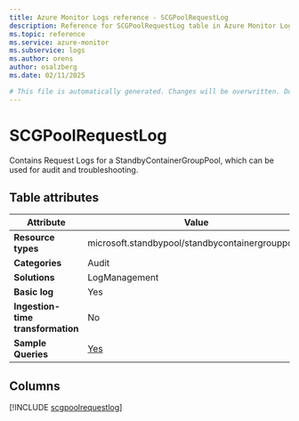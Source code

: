 ```yaml
---
title: Azure Monitor Logs reference - SCGPoolRequestLog
description: Reference for SCGPoolRequestLog table in Azure Monitor Logs.
ms.topic: reference
ms.service: azure-monitor
ms.subservice: logs
ms.author: orens
author: osalzberg
ms.date: 02/11/2025

# This file is automatically generated. Changes will be overwritten. Do not change this file directly.
---
```


# SCGPoolRequestLog

Contains Request Logs for a StandbyContainerGroupPool, which can be used for audit and troubleshooting.


## Table attributes

|Attribute|Value|
|---|---|
|**Resource types**|microsoft.standbypool/standbycontainergrouppools|
|**Categories**|Audit|
|**Solutions**| LogManagement|
|**Basic log**|Yes|
|**Ingestion-time transformation**|No|
|**Sample Queries**|[Yes](/azure/azure-monitor/reference/queries/scgpoolrequestlog)|



## Columns
  
[!INCLUDE [scgpoolrequestlog](~/reusable-content/ce-skilling/azure/includes/azure-monitor/reference/tables/scgpoolrequestlog-include.md)]
